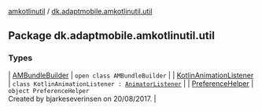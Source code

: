 [amkotlinutil](../index.md) / [dk.adaptmobile.amkotlinutil.util](index.md)

## Package dk.adaptmobile.amkotlinutil.util

### Types

| [AMBundleBuilder](-a-m-bundle-builder/index.md) | `open class AMBundleBuilder` |
| [KotlinAnimationListener](-kotlin-animation-listener/index.md) | `class KotlinAnimationListener : `[`AnimatorListener`](https://developer.android.com/reference/android/animation/Animator/AnimatorListener.html) |
| [PreferenceHelper](-preference-helper/index.md) | `object PreferenceHelper`<br>Created by bjarkeseverinsen on 20/08/2017. |

